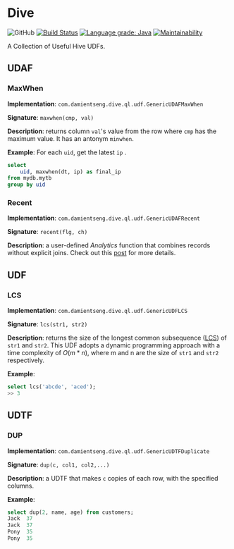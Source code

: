 # Dive
![GitHub](https://img.shields.io/github/license/damientseng/Dive)
[![Build Status](https://travis-ci.com/damientseng/Dive.svg?branch=master)](https://travis-ci.com/damientseng/Dive)
[![Language grade: Java](https://img.shields.io/lgtm/grade/java/g/damientseng/Dive.svg?logo=lgtm&logoWidth=18)](https://lgtm.com/projects/g/damientseng/Dive/context:java)
[![Maintainability](https://api.codeclimate.com/v1/badges/9b6330a7d9ff3a536546/maintainability)](https://codeclimate.com/github/damientseng/Dive/maintainability)

A Collection of Useful Hive UDFs.

## UDAF
### MaxWhen
**Implementation**: `com.damientseng.dive.ql.udf.GenericUDAFMaxWhen`

**Signature**: `maxwhen(cmp, val)`

**Description**: returns column `val`'s value from the row where `cmp` has the maximum value. It has an antonym `minwhen`. 

**Example**: For each `uid`, get the latest `ip` .

```sql
select 
    uid, maxwhen(dt, ip) as final_ip
from mydb.mytb
group by uid
```

### Recent 

**Implementation**: `com.damientseng.dive.ql.udf.GenericUDAFRecent`

**Signature**: `recent(flg, ch)`

**Description**: a user-defined *Analytics* function that combines records without explicit joins. Check out this [post](https://damientseng.com/big-data/2020/04/27/hive-the-udaf-youve-never-seen.html) for more details.

## UDF 

### LCS

**Implementation**: `com.damientseng.dive.ql.udf.GenericUDFLCS`

**Signature**: `lcs(str1, str2)`

**Description**: returns the size of the longest common subsequence ([LCS](https://en.wikipedia.org/wiki/Longest_common_subsequence_problem)) of `str1` and `str2`. This UDF adopts a dynamic programming approach with a time complexity of $O(m*n)$, where m and n are the size of `str1` and `str2` respectively.

**Example**:

```sql
select lcs('abcde', 'aced');
>> 3
```

## UDTF 

### DUP

**Implementation**: `com.damientseng.dive.ql.udf.GenericUDTFDuplicate`

**Signature**: `dup(c, col1, col2,...)`

**Description**: a UDTF that makes `c` copies of each row, with the specified columns.

**Example**:

```sql
select dup(2, name, age) from customers;
Jack  37
Jack  37
Pony  35
Pony  35
```

